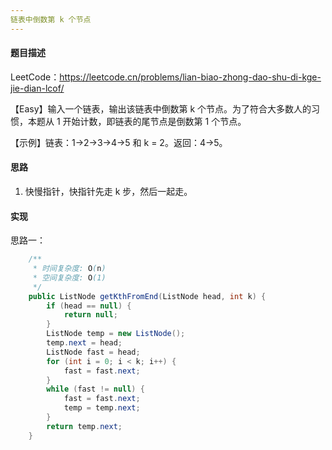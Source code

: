 ```yaml
---
链表中倒数第 k 个节点
---
```


#### 题目描述

LeetCode：https://leetcode.cn/problems/lian-biao-zhong-dao-shu-di-kge-jie-dian-lcof/

【Easy】输入一个链表，输出该链表中倒数第 k 个节点。为了符合大多数人的习惯，本题从 1 开始计数，即链表的尾节点是倒数第 1 个节点。

【示例】链表：1->2->3->4->5 和 k = 2。返回：4->5。

#### 思路

1. 快慢指针，快指针先走 k 步，然后一起走。

#### 实现

思路一：

```java
    /**
     * 时间复杂度: O(n)
     * 空间复杂度: O(1)
     */
    public ListNode getKthFromEnd(ListNode head, int k) {
        if (head == null) {
            return null;
        }
        ListNode temp = new ListNode();
        temp.next = head;
        ListNode fast = head;
        for (int i = 0; i < k; i++) {
            fast = fast.next;
        }
        while (fast != null) {
            fast = fast.next;
            temp = temp.next;
        }
        return temp.next;
    }
```

